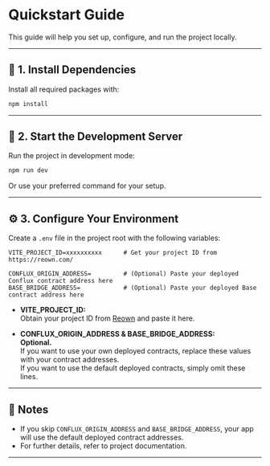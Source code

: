 # Quickstart Guide

This guide will help you set up, configure, and run the project locally.

---

## 🚀 1. Install Dependencies

Install all required packages with:

```sh
npm install
```

---

## 🏃 2. Start the Development Server

Run the project in development mode:

```sh
npm run dev
```
Or use your preferred command for your setup.

---

## ⚙️ 3. Configure Your Environment

Create a `.env` file in the project root with the following variables:

```env
VITE_PROJECT_ID=xxxxxxxxxx      # Get your project ID from https://reown.com/

CONFLUX_ORIGIN_ADDRESS=         # (Optional) Paste your deployed Conflux contract address here
BASE_BRIDGE_ADDRESS=            # (Optional) Paste your deployed Base contract address here
```

- **VITE_PROJECT_ID:**  
  Obtain your project ID from [Reown](https://reown.com/) and paste it here.

- **CONFLUX_ORIGIN_ADDRESS & BASE_BRIDGE_ADDRESS:**  
  **Optional.**  
  If you want to use your own deployed contracts, replace these values with your contract addresses.  
  If you want to use the default deployed contracts, simply omit these lines.

---

## 📝 Notes

- If you skip `CONFLUX_ORIGIN_ADDRESS` and `BASE_BRIDGE_ADDRESS`, your app will use the default deployed contract addresses.
- For further details, refer to project documentation.

---